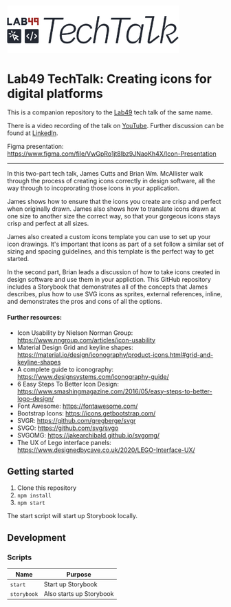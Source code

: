 <img src="/.github/tech-talk-logo.png" width="400" />

# Lab49 TechTalk: Creating icons for digital platforms

This is a companion repository to the [Lab49](https://www.lab49.com/) tech talk of the same name.

There is a video recording of the talk on [YouTube](https://www.youtube.com/watch?v=5_gkDf4YDJ8). Further discussion can be found at [LinkedIn](https://www.linkedin.com).

Figma presentation: https://www.figma.com/file/VwGpRo1jt8lbz9JNaoKh4X/Icon-Presentation

---

In this two-part tech talk, James Cutts and Brian Wm. McAllister walk through the process of creating icons correctly in design software, all the way through to incoprorating those icons in your application.

James shows how to ensure that the icons you create are crisp and perfect when originally drawn. James also shows how to translate icons drawn at one size to another size the correct way, so that your gorgeous icons stays crisp and perfect at all sizes.

James also created a custom icons template you can use to set up your icon drawings. It's important that icons as part of a set follow a similar set of sizing and spacing guidelines, and this template is the perfect way to get started.

In the second part, Brian leads a discussion of how to take icons created in design software and use them in your appliction. This GitHub repository includes a Storybook that demonstrates all of the concepts that James describes, plus how to use SVG icons as sprites, external references, inline, and demonstrates the pros and cons of all the options.

#### Further resources:

- Icon Usability by Nielson Norman Group: https://www.nngroup.com/articles/icon-usability
- Material Design Grid and keyline shapes: https://material.io/design/iconography/product-icons.html#grid-and-keyline-shapes
- A complete guide to iconography: https://www.designsystems.com/iconography-guide/
- 6 Easy Steps To Better Icon Design: https://www.smashingmagazine.com/2016/05/easy-steps-to-better-logo-design/
- Font Awesome: https://fontawesome.com/
- Bootstrap Icons: https://icons.getbootstrap.com/
- SVGR: https://github.com/gregberge/svgr
- SVGO: https://github.com/svg/svgo
- SVGOMG: https://jakearchibald.github.io/svgomg/
- The UX of Lego interface panels: https://www.designedbycave.co.uk/2020/LEGO-Interface-UX/

## Getting started

1. Clone this repository
2. `npm install`
3. `npm start`

The start script will start up Storybook locally.

## Development

### Scripts

| Name | Purpose |
| --- | --- |
| `start` | Start up Storybook |
| `storybook` | Also starts up Storybook |
